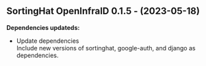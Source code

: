 ## SortingHat OpenInfraID 0.1.5 - (2023-05-18)

**Dependencies updateds:**

 * Update dependencies\
   Include new versions of sortinghat, google-auth, and django as
   dependencies.

